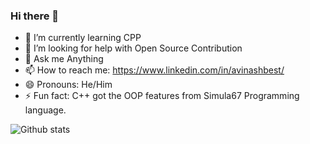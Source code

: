 ### Hi there 👋
<!--

**avinashbest/avinashbest** is a ✨ _special_ ✨ repository because its `README.md` (this file) appears on your GitHub profile.

-->

- 🌱 I’m currently learning CPP
- 🤔 I’m looking for help with Open Source Contribution
- 💬 Ask me Anything
- 📫 How to reach me: https://www.linkedin.com/in/avinashbest/
- 😄 Pronouns: He/Him
- ⚡ Fun fact: C++ got the OOP features from Simula67 Programming language.

![Github stats](https://github-readme-stats.vercel.app/api?username=avinashbest)
